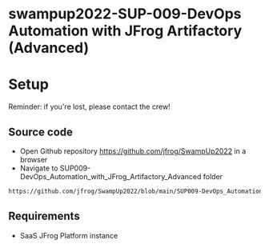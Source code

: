 # swampup2022-SUP-009-DevOps Automation with JFrog Artifactory (Advanced)
# Setup

Reminder: if you're lost, please contact the crew!

## Source code

- Open Github repository https://github.com/jfrog/SwampUp2022 in a browser
- Navigate to SUP009-DevOps_Automation_with_JFrog_Artifactory_Advanced folder

```bash
https://github.com/jfrog/SwampUp2022/blob/main/SUP009-DevOps_Automation_with_JFrog_Artifactory_Advanced/
```

## Requirements

- SaaS JFrog Platform instance